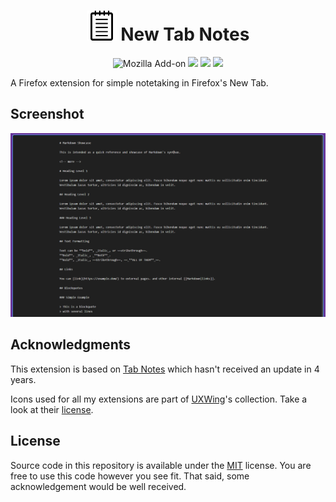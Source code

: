 <h1 align=center><img src="icon48.png" alt="logo" /> New Tab Notes</h1>

<p align=center>
<img alt="Mozilla Add-on" src="https://img.shields.io/amo/v/newtab-notes@semanticdata">
<img src="https://img.shields.io/amo/rating/newtab-notes@semanticdata" />
<img src="https://img.shields.io/amo/dw/newtab-notes@semanticdata" />
<img src="https://img.shields.io/amo/users/newtab-notes@semanticdata" />
<!-- <img src="https://img.shields.io/github/license/semanticdata/firefox-new-tab-notes" /> -->
</p>

A Firefox extension for simple notetaking in Firefox's New Tab.

## Screenshot

![screenshot](screenshot-1.png)

## Acknowledgments

This extension is based on [Tab Notes](https://github.com/nsht/tab_notes) which hasn't received an update in 4 years.

Icons used for all my extensions are part of <a href="https://uxwing.com/">UXWing</a>'s collection. Take a look at their <a href="https://uxwing.com/license">license</a>.

## License

Source code in this repository is available under the [MIT](LICENSE) license. You are free to use this code however you see fit. That said, some acknowledgement would be well received.
